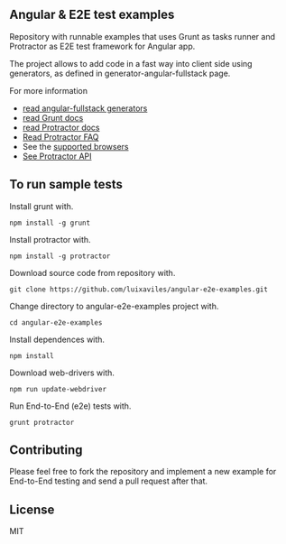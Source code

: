 Angular & E2E test examples
---------------------------

Repository with runnable examples that uses Grunt as tasks runner and Protractor as E2E test framework for Angular app.

The project allows to add code in a fast way into client side using generators, as defined in generator-angular-fullstack page.

For more information
 
 - [read angular-fullstack generators](https://github.com/DaftMonk/generator-angular-fullstack#generators)
 - [read Grunt docs](https://github.com/gruntjs/grunt-docs/blob/master/Getting-started.md)
 - [read Protractor docs](https://github.com/angular/protractor/tree/master/docs/getting-started.md)
 - [Read Protractor FAQ](https://github.com/angular/protractor/blob/master/docs/faq.md)
 - See the [supported browsers](https://github.com/angular/protractor/tree/master/docs/browser-setup.md)
 - [See Protractor API](https://github.com/angular/protractor/blob/master/docs/api.md)
 

To run sample tests
-------------------

Install grunt with.

    npm install -g grunt

Install protractor with.

    npm install -g protractor

Download source code from repository with.

    git clone https://github.com/luixaviles/angular-e2e-examples.git
    
Change directory to angular-e2e-examples project with.

    cd angular-e2e-examples

Install dependences with.

    npm install
    
Download web-drivers with.

    npm run update-webdriver
    
Run End-to-End (e2e) tests with.

    grunt protractor

Contributing
------------

Please feel free to fork the repository and implement a new example for End-to-End testing and send a pull request after that.

License
-------

MIT

